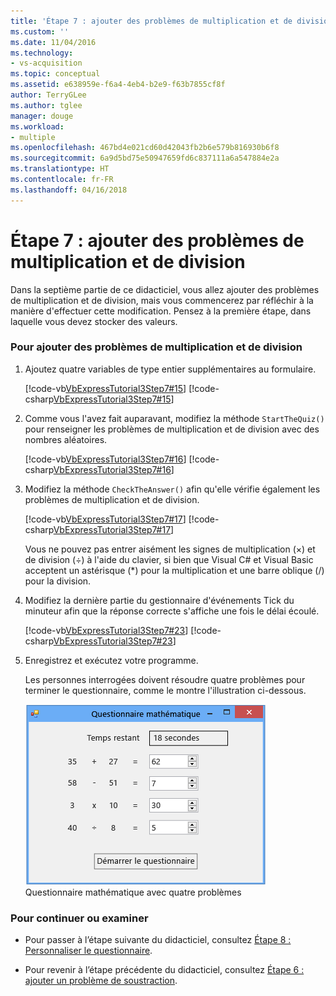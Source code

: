 ```yaml
---
title: 'Étape 7 : ajouter des problèmes de multiplication et de division | Microsoft Docs'
ms.custom: ''
ms.date: 11/04/2016
ms.technology:
- vs-acquisition
ms.topic: conceptual
ms.assetid: e638959e-f6a4-4eb4-b2e9-f63b7855cf8f
author: TerryGLee
ms.author: tglee
manager: douge
ms.workload:
- multiple
ms.openlocfilehash: 467bd4e021cd60d42043fb2b6e579b816930b6f8
ms.sourcegitcommit: 6a9d5bd75e50947659fd6c837111a6a547884e2a
ms.translationtype: HT
ms.contentlocale: fr-FR
ms.lasthandoff: 04/16/2018
---
```

# <a name="step-7-add-multiplication-and-division-problems"></a>Étape 7 : ajouter des problèmes de multiplication et de division
Dans la septième partie de ce didacticiel, vous allez ajouter des problèmes de multiplication et de division, mais vous commencerez par réfléchir à la manière d'effectuer cette modification. Pensez à la première étape, dans laquelle vous devez stocker des valeurs.  
  
### <a name="to-add-multiplication-and-division-problems"></a>Pour ajouter des problèmes de multiplication et de division  
  
1.  Ajoutez quatre variables de type entier supplémentaires au formulaire.  
  
     [!code-vb[VbExpressTutorial3Step7#15](../ide/codesnippet/VisualBasic/step-7-add-multiplication-and-division-problems_1.vb)]
     [!code-csharp[VbExpressTutorial3Step7#15](../ide/codesnippet/CSharp/step-7-add-multiplication-and-division-problems_1.cs)]  
  
2.  Comme vous l'avez fait auparavant, modifiez la méthode `StartTheQuiz()` pour renseigner les problèmes de multiplication et de division avec des nombres aléatoires.  
  
     [!code-vb[VbExpressTutorial3Step7#16](../ide/codesnippet/VisualBasic/step-7-add-multiplication-and-division-problems_2.vb)]
     [!code-csharp[VbExpressTutorial3Step7#16](../ide/codesnippet/CSharp/step-7-add-multiplication-and-division-problems_2.cs)]  
  
3.  Modifiez la méthode `CheckTheAnswer()` afin qu'elle vérifie également les problèmes de multiplication et de division.  
  
     [!code-vb[VbExpressTutorial3Step7#17](../ide/codesnippet/VisualBasic/step-7-add-multiplication-and-division-problems_3.vb)]
     [!code-csharp[VbExpressTutorial3Step7#17](../ide/codesnippet/CSharp/step-7-add-multiplication-and-division-problems_3.cs)]  
  
     Vous ne pouvez pas entrer aisément les signes de multiplication (×) et de division (÷) à l'aide du clavier, si bien que Visual C# et Visual Basic acceptent un astérisque (*) pour la multiplication et une barre oblique (/) pour la division.  
  
4.  Modifiez la dernière partie du gestionnaire d'événements Tick du minuteur afin que la réponse correcte s'affiche une fois le délai écoulé.  
  
     [!code-vb[VbExpressTutorial3Step7#23](../ide/codesnippet/VisualBasic/step-7-add-multiplication-and-division-problems_4.vb)]
     [!code-csharp[VbExpressTutorial3Step7#23](../ide/codesnippet/CSharp/step-7-add-multiplication-and-division-problems_4.cs)]  
  
5.  Enregistrez et exécutez votre programme.  
  
     Les personnes interrogées doivent résoudre quatre problèmes pour terminer le questionnaire, comme le montre l'illustration ci-dessous.  
  
     ![Questionnaire mathématique avec quatre problèmes](../ide/media/express_finishedquiz.png "Express_FinishedQuiz")  
Questionnaire mathématique avec quatre problèmes  
  
### <a name="to-continue-or-review"></a>Pour continuer ou examiner  
  
-   Pour passer à l’étape suivante du didacticiel, consultez [Étape 8 : Personnaliser le questionnaire](../ide/step-8-customize-the-quiz.md).  
  
-   Pour revenir à l’étape précédente du didacticiel, consultez [Étape 6 : ajouter un problème de soustraction](../ide/step-6-add-a-subtraction-problem.md).